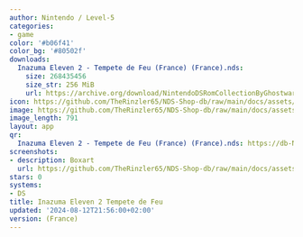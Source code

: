 ```yaml
---
author: Nintendo / Level-5
categories:
- game
color: '#b06f41'
color_bg: '#80502f'
downloads:
  Inazuma Eleven 2 - Tempete de Feu (France) (France).nds:
    size: 268435456
    size_str: 256 MiB
    url: https://archive.org/download/NintendoDSRomCollectionByGhostware/Inazuma%20Eleven%20Tempete%20de%20Feu%20%28France%29.nds
icon: https://github.com/TheRinzler65/NDS-Shop-db/raw/main/docs/assets/images/icons/inazumaeleventempetedefeu.png
image: https://github.com/TheRinzler65/NDS-Shop-db/raw/main/docs/assets/images/icons/inazumaeleventempetedefeu.png
image_length: 791
layout: app
qr:
  Inazuma Eleven 2 - Tempete de Feu (France) (France).nds: https://db-NDS-Shop-db.netlify.app/assets/images/qr/inazuma-eleven-2---tempete-de-feu-france-france-nds.png
screenshots:
- description: Boxart
  url: https://github.com/TheRinzler65/NDS-Shop-db/raw/main/docs/assets/images/boxart/Inazuma%20Eleven%202%20-%20Tempete%20de%20Feu%20(France).nds.png
stars: 0
systems:
- DS
title: Inazuma Eleven 2 Tempete de Feu
updated: '2024-08-12T21:56:00+02:00'
version: (France)
---
```

